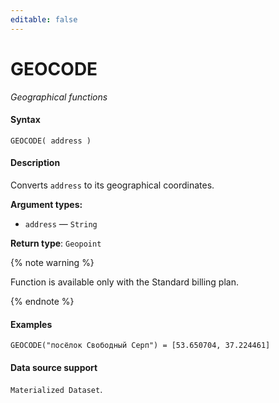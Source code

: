 ```yaml
---
editable: false
---
```


# GEOCODE

_Geographical functions_

#### Syntax


```
GEOCODE( address )
```

#### Description
Converts `address` to its geographical coordinates.

**Argument types:**
- `address` — `String`


**Return type**: `Geopoint`

{% note warning %}

Function is available only with the Standard billing plan.

{% endnote %}


#### Examples

```
GEOCODE("посёлок Свободный Серп") = [53.650704, 37.224461]
```


#### Data source support

`Materialized Dataset`.
